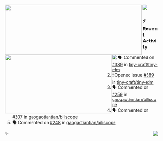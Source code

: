 <p>
  <p>
  <img align="left" width="450" height="165" src="https://github-readme-stats-git-masterrstaa-rickstaa.vercel.app/api?username=lowking&bg_color=0D1116&theme=synthwave&show_icons=true&hide_border=true&line_height=20&title_color=4E7C65&icon_color=555&show_owner=true&text_color=777&count_private=true"/>
  </p>
  <p>
  <img align="left" width="350" height="195" src="https://github-readme-stats-git-masterrstaa-rickstaa.vercel.app/api/top-langs/?layout=compact&username=lowking&bg_color=0D1116&theme=synthwave&show_icons=true&hide_border=true&line_height=20&title_color=4E7C65&icon_color=555&show_owner=true&text_color=777&hide&langs_count=4"/>
  </p>
  <p>
    <a align="left" href="https://t.me/Violettoy_bot"><img src="https://img.shields.io/badge/Telegram-%2352A4DB.svg?&style=social&logo=telegram&logoColor=52A4DB" /></a>&nbsp;&nbsp;
<!--     <img align="left" src="https://github.com/lowking/lowking/workflows/Waka%20Readme/badge.svg" />&nbsp;&nbsp; -->
    <img align="left" src="https://github.com/lowking/lowking/workflows/Activity%20Readme/badge.svg" />
  </p>
</p>

### :zap: Recent Activity

<!--START_SECTION:activity-->
1. 🗣 Commented on [#389](https://github.com/tiny-craft/tiny-rdm/issues/389#issuecomment-2472470772) in [tiny-craft/tiny-rdm](https://github.com/tiny-craft/tiny-rdm)
2. ❗ Opened issue [#389](https://github.com/tiny-craft/tiny-rdm/issues/389) in [tiny-craft/tiny-rdm](https://github.com/tiny-craft/tiny-rdm)
3. 🗣 Commented on [#259](https://github.com/gaogaotiantian/biliscope/issues/259#issuecomment-2439908894) in [gaogaotiantian/biliscope](https://github.com/gaogaotiantian/biliscope)
4. 🗣 Commented on [#207](https://github.com/gaogaotiantian/biliscope/pull/207#issuecomment-2434393239) in [gaogaotiantian/biliscope](https://github.com/gaogaotiantian/biliscope)
5. 🗣 Commented on [#248](https://github.com/gaogaotiantian/biliscope/issues/248#issuecomment-2413157435) in [gaogaotiantian/biliscope](https://github.com/gaogaotiantian/biliscope)
<!--END_SECTION:activity-->

✨<img align="right" src="http://profile-counter.glitch.me/lowking/count.svg"/>
